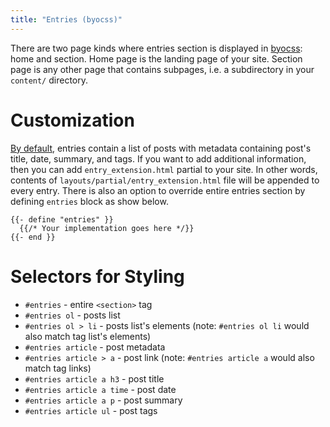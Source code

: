```yaml
---
title: "Entries (byocss)"
---
```


There are two page kinds where entries section is displayed in [byocss](https://sr.ht/~tymek/byocss): home and section.
Home page is the landing page of your site.
Section page is any other page that contains subpages, i.e. a subdirectory in your `content/` directory.

# Customization
[By default][0], entries contain a list of posts with metadata containing post's title, date, summary, and tags.
If you want to add additional information, then you can add `entry_extension.html` partial to your site.
In other words, contents of `layouts/partial/entry_extension.html` file will be appended to every entry.
There is also an option to override entire entries section by defining `entries` block as show below.

[0]: https://git.sr.ht/~tymek/byocss/tree/283eb16f500c44a3cbecb4cab20381ef0adfb62f/item/layouts/_default/baseof.html#L56-77

```
{{- define "entries" }}
  {{/* Your implementation goes here */}}
{{- end }}
```

# Selectors for Styling
- `#entries` - entire `<section>` tag
- `#entries ol` - posts list
- `#entries ol > li` - posts list's elements (note: `#entries ol li` would also match tag list's elements)
- `#entries article` - post metadata
- `#entries article > a` - post link (note: `#entries article a` would also match tag links)
- `#entries article a h3` - post title
- `#entries article a time` - post date
- `#entries article a p` - post summary
- `#entries article ul` - post tags
